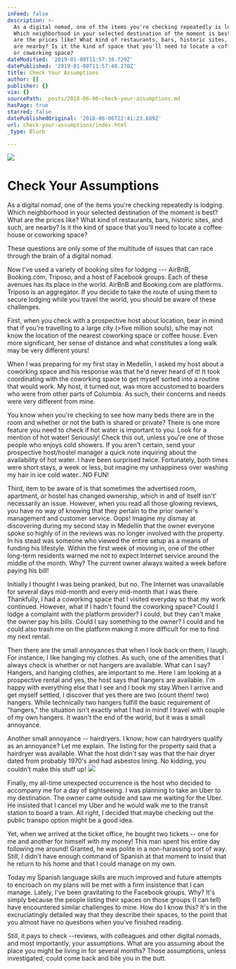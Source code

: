 ```yaml
---
inFeed: false
description: >-
  As a digital nomad, one of the items you're checking repeatedly is lodging.
  Which neighborhood in your selected destination of the moment is best? What
  are the prices like? What kind of restaurants, bars, historic sites, and such,
  are nearby? Is it the kind of space that you'll need to locate a coffee house
  or coworking space?
dateModified: '2019-01-08T11:57:38.729Z'
datePublished: '2019-01-08T11:57:40.270Z'
title: Check Your Assumptions
author: []
publisher: {}
via: {}
sourcePath: _posts/2018-06-06-check-your-assumptions.md
hasPage: true
starred: false
datePublishedOriginal: '2018-06-06T22:41:23.689Z'
url: check-your-assumptions/index.html
_type: Blurb

---
```

![](https://the-grid-user-content.s3-us-west-2.amazonaws.com/2e53e6ff-4841-4a49-915d-c5c2799a4121.jpg)

# Check Your Assumptions

As a digital nomad, one of the items you're checking repeatedly is lodging. Which neighborhood in your selected destination of the moment is best? What are the prices like? What kind of restaurants, bars, historic sites, and such, are nearby? Is it the kind of space that you'll need to locate a coffee house or coworking space?

These questions are only some of the multitude of issues that can race through the brain of a digital nomad.

Now I've used a variety of booking sites for lodging --- AirBnB, Booking.com, Triposo, and a host of Facebook groups. Each of these avenues has its place in the world. AirBnB and Booking.com are platforms. Triposo is an aggregator. If you decide to take the route of using them to secure lodging while you travel the world, you should be aware of these challenges.

First, when you check with a prospective host about location, bear in mind that if you're travelling to a large city (\>five million souls), s/he may not know the location of the nearest coworking space or coffee house. Even more significant, her sense of distance and what constitutes a long walk may be very different yours!

When I was preparing for my first stay in Medellín, I asked my host about a coworking space and his response was that he'd never heard of it! It took coordinating with the coworking space to get myself sorted into a routine that would work. My host, it turned out, was more accustomed to boarders who were from other parts of Columbia. As such, their concerns and needs were very different from mine.

You know when you're checking to see how many beds there are in the room and whether or not the bath is shared or private? There is one more feature you need to check if hot water is important to you. Look for a mention of hot water! Seriously! Check this out, unless you're one of those people who enjoys cold showers. If you aren't certain, send your prospective host/hostel manager a quick note inquiring about the availability of hot water. I have been surprised twice. Fortunately, both times were short stays, a week or less, but imagine my unhappiness over washing my hair in ice cold water...NO FUN!

Third, item to be aware of is that sometimes the advertised room, apartment, or hostel has changed ownership, which in and of itself isn't' necessarily an issue. However, when you read all those glowing reviews, you have no way of knowing that they pertain to the prior owner's management and customer service. Oops! Imagine my dismay at discovering during my second stay in Medellín that the owner everyone spoke so highly of in the reviews was no longer involved with the property. In his stead was someone who viewed the entire setup as a means of funding his lifestyle. Within the first week of moving in, one of the other long-term residents warned me not to expect Internet service around the middle of the month. Why? The current owner always waited a week before paying his bill!

Initially I thought I was being pranked, but no. The Internet was unavailable for several days mid-month and every mid-month that I was there. Thankfully, I had a coworking space that I visited everyday so that my work continued. However, what if I hadn't found the coworking space? Could I lodge a complaint with the platform provider? I could, but they can't make the owner pay his bills. Could I say something to the owner? I could and he could also trash me on the platform making it more difficult for me to find my next rental.

Then there are the small annoyances that when I look back on them, I laugh. For instance, I like hanging my clothes. As such, one of the amenities that I always check is whether or not hangers are available. What can I say? Hangers, and hanging clothes, are important to me. Here I am looking at a prospective rental and yes, the host says that hangers are available. I'm happy with everything else that I see and I book my stay.When I arrive and get myself settled, I discover that yes there are two (count them! two) hangers. While technically two hangers fulfill the basic requirement of "hangers," the situation isn't exactly what I had in mind! I travel with couple of my own hangers. It wasn't the end of the world, but it was a small annoyance.

Another small annoyance -- hairdryers. I know; how can hairdryers qualify as an annoyance? Let me explain. The listing for the property said that a hairdryer was available. What the host didn't say was that the hair dryer dated from probably 1970's and had asbestos lining. No kidding, you couldn't make this stuff up!
![](https://the-grid-user-content.s3-us-west-2.amazonaws.com/0c7ccecd-93ca-4783-908a-6d60400b8eae.png)

Finally, my all-time unexpected occurrence is the host who decided to accompany me for a day of sightseeing. I was planning to take an Uber to my destination. The owner came outside and saw me waiting for the Uber. He insisted that I cancel my Uber and he would walk me to the transit station to board a train. All right, I decided that maybe checking out the public transpo option might be a good idea.

Yet, when we arrived at the ticket office, he bought two tickets -- one for me and another for himself with my money! This man spent his entire day following me around! Granted, he was polite in a non-harassing sort of way. Still, I didn't have enough command of Spanish at that moment to insist that he return to his home and that I could manage on my own.

Today my Spanish language skills are much improved and future attempts to encroach on my plans will be met with a firm insistence that I can manage. Lately, I've been gravitating to the Facebook groups. Why? It's simply because the people listing their spaces on those groups (I can tell) have encountered similar challenges to mine. How do I know this? It's in the excruciatingly detailed way that they describe their spaces, to the point that you almost have no questions when you've finished reading.

Still, it pays to check --reviews, with colleagues and other digital nomads, and most importantly, your assumptions. What are you assuming about the place you might be living in for several months? Those assumptions, unless investigated, could come back and bite you in the butt.